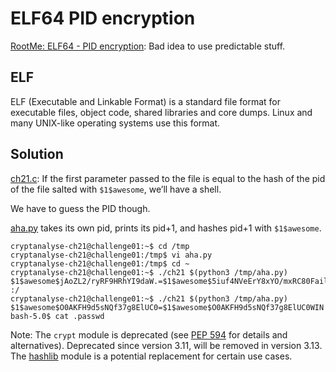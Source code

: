# ELF64 PID encryption

[RootMe: ELF64 - PID encryption](https://www.root-me.org/en/Challenges/Cryptanalysis/ELF64-PID-encryption): Bad idea to use predictable stuff.

## ELF

ELF (Executable and Linkable Format) is a standard file format for executable files, object code, shared libraries and core dumps. Linux and many UNIX-like operating systems use this format.

## Solution

[ch21.c](https://github.com/tymyrddin/scripts-cryptanalysis/blob/main/rootme/ELF64%20-%20PID%20encryption/ch21.c): If the first parameter passed to the file is equal to the hash of the pid of the file salted with `$1$awesome`, we’ll have a shell.

We have to guess the PID though.

[aha.py](https://github.com/tymyrddin/scripts-cryptanalysis/blob/main/rootme/ELF64%20-%20PID%20encryption/aha.py) takes its own pid, prints its pid+1, and hashes pid+1 with `$1$awesome`.

```text
cryptanalyse-ch21@challenge01:~$ cd /tmp
cryptanalyse-ch21@challenge01:/tmp$ vi aha.py
cryptanalyse-ch21@challenge01:/tmp$ cd ~
cryptanalyse-ch21@challenge01:~$ ./ch21 $(python3 /tmp/aha.py)
$1$awesome$jAoZL2/ryRF9HRhYI9daW.=$1$awesome$5iuf4NVeErY8xYO/mxRC80Fail... :/
cryptanalyse-ch21@challenge01:~$ ./ch21 $(python3 /tmp/aha.py)
$1$awesome$O0AKFH9d5sNQf37g8ElUC0=$1$awesome$O0AKFH9d5sNQf37g8ElUC0WIN!
bash-5.0$ cat .passwd
```

Note: The `crypt` module is deprecated (see [PEP 594](https://peps.python.org/pep-0594/#crypt) for details and alternatives). Deprecated since version 3.11, will be removed in version 3.13. The [hashlib](https://docs.python.org/3/library/hashlib.html#module-hashlib) module is a potential replacement for certain use cases.
